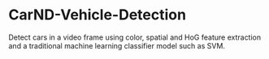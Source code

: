 # CarND-Vehicle-Detection
Detect cars in a video frame using color, spatial and HoG feature extraction and a traditional machine learning classifier model such as SVM.

